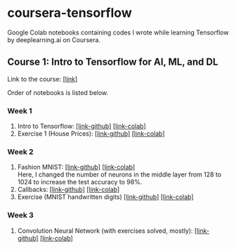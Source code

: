 # coursera-tensorflow
Google Colab notebooks containing codes I wrote while learning Tensorflow by deeplearning.ai on Coursera.

## Course 1: Intro to Tensorflow for AI, ML, and DL

Link to the course: [[link]](https://www.coursera.org/learn/introduction-tensorflow)

Order of notebooks is listed below.

### Week 1
1. Intro to Tensorflow: [[link-github]](https://github.com/rafi007akhtar/coursera-tensorflow/blob/master/Intro_to_Tensorflow.ipynb)
[[link-colab]](https://colab.research.google.com/github/rafi007akhtar/coursera-tensorflow/blob/master/Intro_to_Tensorflow.ipynb)
2. Exercise 1 (House Prices): [[link-github]](https://github.com/rafi007akhtar/coursera-tensorflow/blob/master/Exercise_1_House_Prices_Question.ipynb)
[[link-colab]](https://colab.research.google.com/github/rafi007akhtar/coursera-tensorflow/blob/master/Exercise_1_House_Prices_Question.ipynb)

### Week 2
1. Fashion MNIST: [[link-github]](https://github.com/rafi007akhtar/coursera-tensorflow/blob/master/Course_1_Part_4_Lesson_2_Fashion_MNIST.ipynb)
[[link-colab]](https://colab.research.google.com/github/rafi007akhtar/coursera-tensorflow/blob/master/Course_1_Part_4_Lesson_2_Fashion_MNIST.ipynb) <br>Here, I changed the number of neurons in the middle layer from 128 to 1024 to increase the test accuracy to 98%.
2. Callbacks: [[link-github]](https://github.com/rafi007akhtar/coursera-tensorflow/blob/master/Course_1_Part_4_Lesson_4_Callbacks.ipynb)
[[link-colab]](https://colab.research.google.com/github/rafi007akhtar/coursera-tensorflow/blob/master/Course_1_Part_4_Lesson_4_Callbacks.ipynb)
3. Exercise (MNIST handwritten digits) [[link-github]](https://github.com/rafi007akhtar/coursera-tensorflow/blob/master/Exercise2.ipynb)
[[link-colab]](https://colab.research.google.com/github/rafi007akhtar/coursera-tensorflow/blob/master/Exercise2.ipynb)

### Week 3
1. Convolution Neural Network (with exercises solved, mostly): [[link-github]](https://github.com/rafi007akhtar/coursera-tensorflow/blob/master/Course_1_Part_6_Lesson_2_Notebook.ipynb)
[[link-colab]](https://colab.research.google.com/github/rafi007akhtar/coursera-tensorflow/blob/master/Course_1_Part_6_Lesson_2_Notebook.ipynb)
